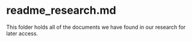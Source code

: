 # readme_research.md

This folder holds all of the documents we have found in our research for later access.
